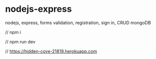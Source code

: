 # nodejs-express
nodejs, express, forms validation, registration, sign in, CRUD mongoDB


// npm i 

// npm run dev

// https://hidden-cove-21819.herokuapp.com
